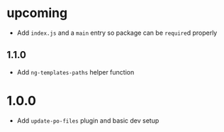 # upcoming

* Add `index.js` and a `main` entry so package can be `require`d properly

## 1.1.0

* Add `ng-templates-paths` helper function

# 1.0.0

* Add `update-po-files` plugin and basic dev setup
